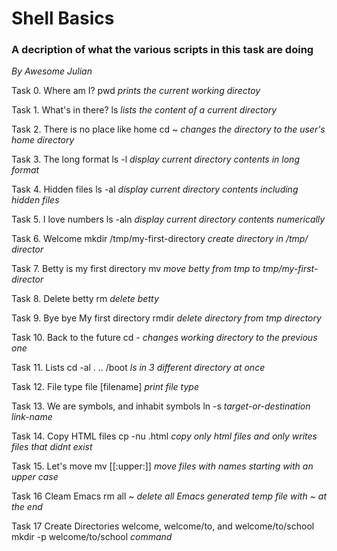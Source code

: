 # Shell Basics
### A decription of what the various scripts in this task are doing
_*By Awesome Julian*_

Task 0. Where am I?
pwd _prints the current working directoy_

Task 1. What's in there?
ls _lists the content of a current directory_

Task 2. There is no place like home
cd ~ _changes the directory to the user's home directory_

Task 3. The long format
ls -l _display current directory contents in long format_

Task 4. Hidden files
ls -al _display current directory contents including hidden files_

Task 5. I love numbers
ls -aln _display current directory contents numerically_

Task 6. Welcome
mkdir /tmp/my-first-directory _create directory in /tmp/ director_

Task 7. Betty is my first directory
mv _move betty from tmp to tmp/my-first-director_

Task 8. Delete betty
rm _delete betty_

Task 9. Bye bye My first directory
rmdir _delete directory from tmp directory_

Task 10. Back to the future
cd - _changes working directory to the previous one_

Task 11. Lists
cd -al . .. /boot _ls in 3 different directory at once_

Task 12. File type
file [filename] _print file type_

Task 13. We are symbols, and inhabit symbols
ln -s _target-or-destination link-name_

Task 14. Copy HTML files
cp -nu .html  _copy only html files and only writes files that didnt exist_

Task 15. Let's move
mv [[:upper:]]  _move files with names starting with an upper case_

Task 16 Cleam Emacs
rm all ~   _delete all Emacs generated temp file with ~ at the end_

Task 17 Create Directories welcome, welcome/to, and welcome/to/school
mkdir -p welcome/to/school _command_
  
